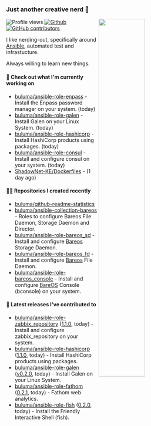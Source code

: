 ### Just another creative nerd 👋


![Profile views](https://gpvc.arturio.dev/buluma) <a href="https://gitstats.me/buluma">
  <img align="right" src="https://github-readme-stats.vercel.app/api?username=buluma&theme=gotham&show_icons=true" width="50%"/>
</a>
[![Github](https://img.shields.io/badge/-buluma-black?style=flat&labelColor=black&logo=github&logoColor=white&include_all_commits=true&count_private=true)](https://gitstats.me/buluma)
[![GitHub contributors](https://img.shields.io/github/contributors/buluma/badges.svg)](https://GitHub.com/buluma/badges/graphs/contributors/)

I like nerding-out, specifically around [Ansible](https://github.com/ansible/ansible), automated test and infrastucture.

Always willing to learn new things.

#### 👷 Check out what I'm currently working on

- [buluma/ansible-role-enpass](https://github.com/buluma/ansible-role-enpass) - Install the Enpass password manager on your system. (today)
- [buluma/ansible-role-galen](https://github.com/buluma/ansible-role-galen) - Install Galen on your Linux System. (today)
- [buluma/ansible-role-hashicorp](https://github.com/buluma/ansible-role-hashicorp) - Install HashiCorp products using packages. (today)
- [buluma/ansible-role-consul](https://github.com/buluma/ansible-role-consul) - Install and configure consul on your system. (today)
- [ShadowNet-KE/Dockerfiles](https://github.com/ShadowNet-KE/Dockerfiles) -  (1 day ago)

#### 👨‍💻 Repositories I created recently

- [buluma/github-readme-statistics](https://github.com/buluma/github-readme-statistics)
- [buluma/ansible-collection-bareos](https://github.com/buluma/ansible-collection-bareos) - Roles to configure Bareos File Daemon, Storage Daemon and Director.
- [buluma/ansible-role-bareos_sd](https://github.com/buluma/ansible-role-bareos_sd) - Install and configure [Bareos](https://www.bareos.com/) Storage Daemon.
- [buluma/ansible-role-bareos_fd](https://github.com/buluma/ansible-role-bareos_fd) - Install and configure [Bareos](https://www.bareos.com/) File Daemon.
- [buluma/ansible-role-bareos_console](https://github.com/buluma/ansible-role-bareos_console) - Install and configure [BareOS](https://www.bareos.com/) Console (bconsole) on your system.

#### 🚀 Latest releases I've contributed to

- [buluma/ansible-role-zabbix_repository](https://github.com/buluma/ansible-role-zabbix_repository) ([1.1.0](https://github.com/buluma/ansible-role-zabbix_repository/releases/tag/1.1.0), today) - Install and configure zabbix_repository on your system.
- [buluma/ansible-role-hashicorp](https://github.com/buluma/ansible-role-hashicorp) ([1.1.0](https://github.com/buluma/ansible-role-hashicorp/releases/tag/1.1.0), today) - Install HashiCorp products using packages.
- [buluma/ansible-role-galen](https://github.com/buluma/ansible-role-galen) ([v0.2.0](https://github.com/buluma/ansible-role-galen/releases/tag/v0.2.0), today) - Install Galen on your Linux System.
- [buluma/ansible-role-fathom](https://github.com/buluma/ansible-role-fathom) ([0.2.1](https://github.com/buluma/ansible-role-fathom/releases/tag/0.2.1), today) - Fathom web analytics.
- [buluma/ansible-role-fish](https://github.com/buluma/ansible-role-fish) ([0.2.0](https://github.com/buluma/ansible-role-fish/releases/tag/0.2.0), today) - Install the Friendly Interactive Shell (fish).



